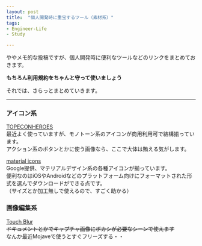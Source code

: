 ```yaml
---
layout: post
title:  "個人開発時に重宝するツール（素材系）"
tags:
- Engineer-Life
- Study

---
```

ややメモ的な投稿ですが、個人開発時に便利なツールなどのリンクをまとめておきます。

**もちろん利用規約をちゃんと守って使いましょう**

それでは、さらっとまとめていきます。

----------

### アイコン系

[TOPECONHEROES](http://icooon-mono.com)  
最近よく使っていますが、モノトーン系のアイコンが商用利用可で結構揃っています。  
アクション系のボタンとかに使う画像なら、ここで大体は賄える気がします。

[material icons](https://material.io/tools/icons/?style=baseline)  
Google提供、マテリアルデザイン系の各種アイコンが揃っています。  
便利なのはiOSやAndroidなどのプラットフォーム向けにフォーマットされた形式を選んでダウンロードができる点です。  
（サイズとか加工無しで使えるので、すごく助かる）

### 画像編集系

[Touch Blur](https://itunes.apple.com/jp/app/touch-blur/id1298512553?mt=12)  
~~ドキュメントとかでキャプチャ画像にボカシが必要なシーンで使えます~~  
なんか最近Mojaveで使うとすぐフリーズする・・
